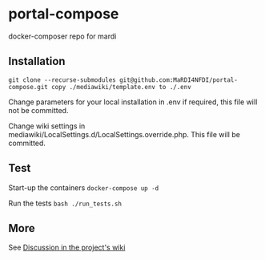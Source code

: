# portal-compose
docker-composer repo for mardi

## Installation
``
git clone --recurse-submodules git@github.com:MaRDI4NFDI/portal-compose.git
copy ./mediawiki/template.env to ./.env
``

Change parameters for your local installation in .env if required, this file will not be committed.

Change wiki settings in mediawiki/LocalSettings.d/LocalSettings.override.php. This file will be committed.

## Test
Start-up the containers
`docker-compose up -d`

Run the tests
`bash ./run_tests.sh`

## More
See [Discussion in the project's wiki](https://github.com/MaRDI4NFDI/portal-compose/wiki)
